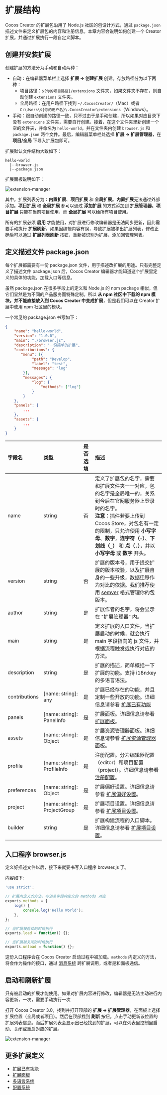 # 扩展结构

Cocos Creator 的扩展包沿用了 Node.js 社区的包设计方式，通过 `package.json` 描述文件来定义扩展包的内容和注册信息。本章内容会说明如何创建一个 Creator 扩展，并通过扩展执行一段自定义脚本。

## 创建并安装扩展

创建扩展的方法分为手动和自动两种：

- 自动：在编辑器菜单栏上选择 **扩展 -> 创建扩展** 创建。存放路径分为以下两种：
    - 项目路径：`${你的项目路径}/extensions` 文件夹，如果文件夹不存在，则自动创建 `extensions` 文件夹。
    - 全局路径：在用户路径下找到 `~/.CocosCreator/`（Mac）或者 `C:\Users\${你的用户名}\.CocosCreator\extensions`（Windows）。
- 手动：跟自动创建的路径一致，只不过由于是手动创建，所以如果对应目录下没有 `extensions` 文件夹，需要自行创建。接着，在这个文件夹里新创建一个空的文件夹，并命名为 `hello-world`，并在文件夹内创建 `browser.js` 和 `package.json` 两个文件。最后，编辑器菜单栏处选择 **扩展 -> 扩展管理器**，在 **项目/全局** 下导入扩展包即可。

扩展默认文件结构大致如下：

```
hello-world
  |--browser.js
  |--package.json
```

扩展面板说明如下：

![extension-manager](image/extension-manager.png)

其中，扩展列表分为：**内置扩展**、**项目扩展** 和 **全局扩展**。**内置扩展**无法通过外部添加。**项目扩展** 和 **全局扩展** 都可以通过 **添加扩展** 的方式添加到 **扩展管理器**。**项目扩展** 只能在当前项目使用，而 **全局扩展** 可以给所有项目使用。

所有的扩展必须 **启用** 才能使用，对扩展进行修改编辑器是无法同步更新，因此需要手动执行 **扩展刷新**。如果因编辑内容有误，导致扩展被移出扩展列表，修改正确后可以通过 **扩展列表刷新** 按钮，重新被识别为扩展，添加回管理列表。

## 定义描述文件 package.json

每个扩展都需要有一份 package.json 文件，用于描述改扩展的用途。只有完整定义了描述文件 package.json 后，Cocos Creator 编辑器才能知道这个扩展里定义的具体的功能，加载入口等信息。

虽然 package.json 在很多字段上的定义和 Node.js 的 npm package 相似，但它们显然是为不同的产品服务而特殊定制。所以 **从 npm 社区中下载的 npm 模块，并不能直接放入到 Cocos Creator 中变成扩展**，但是我们可以在 Creator 扩展中使用 npm 社区里的模块。

一个常见的 package.json 书写如下：

```json
{
    "name": "hello-world",
    "version": "1.0.0",
    "main": "./browser.js",
    "description": "一份简单的扩展",
    "contributions": {
       "menu": [{
            "path": "Develop",
            "label": "test",
            "message": "log"
        }],
        "messages": {
            "log": {
                "methods": ["log"]
            }
        }
    },
    "panels": {
        ...
    },
    "assets": {
        ...
    }
}
```

| 字段名 | 类型  | 是否选填 | 描述 |
| :--- | :---  | :--- | :--- |
| name | string  | 否 | 定义了扩展包的名字，需要和扩展文件夹一一对应，包的名字是全局唯一的，关系到今后在官网服务器上登录时的名字。</br> **注意**：插件若要上传到 Cocos Store，对包名有一定的限制，只允许使用 **小写字母**、**数字**，**连字符（`-`）**、**下划线（`_`）** 和 **点（`.`）**，并以 **小写字母** 或 **数字** 开头。 |
| version | string  | 否 | 扩展的版本号，用于提交扩展的版本校验，以及扩展自身的一些升级，数据迁移作为对比的依据。我们推荐使用 [semver](http://semver.org/) 格式管理你的包版本。 |
| author | string  | 是 | 扩展作者的名字，将会显示在 "扩展管理器" 内。 |
| main | string  | 是 | 定义扩展的入口文件，当扩展启动的时候，就会执行 main 字段指向的 js 文件，并根据流程触发或执行对应的方法。 |
| description | string  | 是 | 扩展的描述，简单概括一下扩展的功能。支持 i18n:key 的多语言语法。 |
| contributions | [name: string]: any  | 是 | 扩展已经存在的功能，并且定制一些开放的功能。详细信息请参看 [扩展已有功能](./contributions.md) |
| panels | [name: string]: PanelInfo  | 是 | 扩展面板。详细信息请参看 [扩展面板](./panel.md)。 |
| assets | [name: string]: Object  | 是 | 扩展资源管理器面板。详细信息请参看 [扩展资源管理器面板](./contributions-assets.md)。 |
| profile | [name: string]: ProfileInfo  | 是 | 注册配置。分为编辑器配置（editor）和项目配置（project）。详细信息请参看 [注册配置](./profile.md#注册配置)。 |
| preferences | [name: string]: Object  | 是 | 扩展偏好设置。详细信息请参看 [扩展偏好设置](./contributions-preferences.md)。 |
| project | [name: string]: ProjectGroup  | 是 | 扩展项目设置。详细信息请参看 [扩展项目设置](./contributions-project.md)。 |
| builder | string  | 是 | 扩展构建流程的入口脚本。详细信息请参看 [扩展项目设置](./contributions-build-plugin.md)。 |

## 入口程序 browser.js

定义好描述文件以后，接下来就要书写入口程序 browser.js 了。

内容如下:

```javascript
'use strict';

// 扩展内定义的方法，与消息字段内定义的 methods 对应
exports.methods = {
    log() {
        console.log('Hello World');
    },
};

// 当扩展被启动的时候执行
exports.load = function() {};

// 当扩展被关闭的时候执行
exports.unload = function() {};
```

这份入口程序会在 Cocos Creator 启动过程中被加载。`methods` 内定义的方法，将会作为操作的接口，通过 [消息系统](./messages.md) 跨扩展调用，或者是和面板通信。

## 启动和刷新扩展

只有被启动的扩展才能使用。如果对扩展内容进行修改，编辑器是无法主动进行内容更新，一次，需要手动执行一次

打开 Cocos Creator 3.0，找到并打开顶部的 **扩展 -> 扩展管理器**，在面板上选择扩展位置（全局或者项目）。然后在顶部找到 **刷新** 按钮，点击手动更新该位置的扩展列表信息。而后扩展列表会显示出已经找到的扩展，可以在列表里控制里启动、关闭或重启对应的扩展。

![extension-manager](image/extension-manager.png)

<!-- 如果扩展已经启动，在菜单栏 Develop 分类下选择 tester 菜单项。点击后，会根据定义触发消息发送，并根据消息定义，执行扩展里的对应方法，然后在控制台打印出 `Hello World` 的日志信息。 -->

## 更多扩展定义

- [扩展已有功能](./contributions.md)
- [扩展面板](./first-panel.md)
- [多语言系统](./i18n.md)
- [配置系统](./profile.md)
